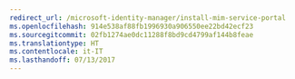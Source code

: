 ```yaml
---
redirect_url: /microsoft-identity-manager/install-mim-service-portal
ms.openlocfilehash: 914e538af88fb1996930a906550ee22bd42ecf23
ms.sourcegitcommit: 02fb1274ae0dc11288f8bd9cd4799af144b8feae
ms.translationtype: HT
ms.contentlocale: it-IT
ms.lasthandoff: 07/13/2017
---
```

